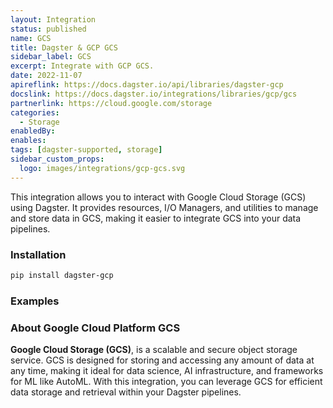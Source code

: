 ```yaml
---
layout: Integration
status: published
name: GCS
title: Dagster & GCP GCS
sidebar_label: GCS
excerpt: Integrate with GCP GCS.
date: 2022-11-07
apireflink: https://docs.dagster.io/api/libraries/dagster-gcp
docslink: https://docs.dagster.io/integrations/libraries/gcp/gcs
partnerlink: https://cloud.google.com/storage
categories:
  - Storage
enabledBy:
enables:
tags: [dagster-supported, storage]
sidebar_custom_props:
  logo: images/integrations/gcp-gcs.svg
---
```


This integration allows you to interact with Google Cloud Storage (GCS) using Dagster. It provides resources, I/O Managers, and utilities to manage and store data in GCS, making it easier to integrate GCS into your data pipelines.

### Installation

```bash
pip install dagster-gcp
```

### Examples

<CodeExample path="docs_snippets/docs_snippets/integrations/gcp-gcs.py" language="python" />

### About Google Cloud Platform GCS

**Google Cloud Storage (GCS)**, is a scalable and secure object storage service. GCS is designed for storing and accessing any amount of data at any time, making it ideal for data science, AI infrastructure, and frameworks for ML like AutoML. With this integration, you can leverage GCS for efficient data storage and retrieval within your Dagster pipelines.
